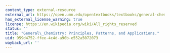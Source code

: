 ```yaml
---
content_type: external-resource
external_url: https://open.umn.edu/opentextbooks/textbooks/general-chemistry-principles-patterns-and-applications
has_external_license_warning: true
license: https://en.wikipedia.org/wiki/All_rights_reserved
status: ''
title: "General\_Chemistry: Principles, Patterns, and Applications."
uid: 959d4752-ffee-4c4d-a90b-e552a5072073
wayback_url: ''
---
```

